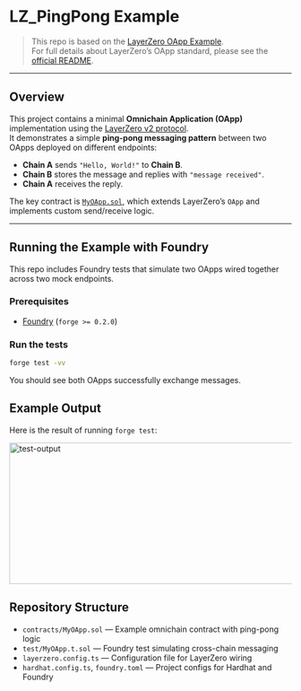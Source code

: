 
# LZ_PingPong Example

> This repo is based on the [LayerZero OApp Example](https://github.com/LayerZero-Labs/devtools/tree/main/examples/oapp).  
> For full details about LayerZero’s OApp standard, please see the [official README](https://github.com/LayerZero-Labs/devtools/tree/main/examples/oapp).

---

## Overview

This project contains a minimal **Omnichain Application (OApp)** implementation using the [LayerZero v2 protocol](https://docs.layerzero.network).  
It demonstrates a simple **ping-pong messaging pattern** between two OApps deployed on different endpoints:

- **Chain A** sends `"Hello, World!"` to **Chain B**.  
- **Chain B** stores the message and replies with `"message received"`.  
- **Chain A** receives the reply.  

The key contract is [`MyOApp.sol`](./contracts/MyOApp.sol), which extends LayerZero’s `OApp` and implements custom send/receive logic.

---

## Running the Example with Foundry

This repo includes Foundry tests that simulate two OApps wired together across two mock endpoints.

### Prerequisites
- [Foundry](https://book.getfoundry.sh/getting-started/installation) (`forge >= 0.2.0`)

### Run the tests
```bash
forge test -vv
```

You should see both OApps successfully exchange messages.

## Example Output

Here is the result of running `forge test`:

<img width="878" height="252" alt="test-output" src="https://github.com/user-attachments/assets/15c8b228-b1b1-48c0-b34c-1c0a663d4bca" />

## Repository Structure

- `contracts/MyOApp.sol` — Example omnichain contract with ping-pong logic  
- `test/MyOApp.t.sol` — Foundry test simulating cross-chain messaging  
- `layerzero.config.ts` — Configuration file for LayerZero wiring  
- `hardhat.config.ts`, `foundry.toml` — Project configs for Hardhat and Foundry

